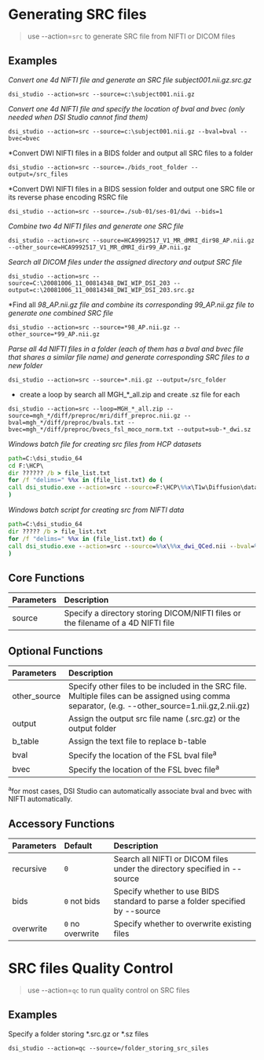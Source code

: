 # Generating SRC files

> use --action=`src` to generate SRC file from NIFTI or DICOM files

## Examples

*Convert one 4d NIFTI file and generate an SRC file subject001.nii.gz.src.gz*

```
dsi_studio --action=src --source=c:\subject001.nii.gz
```

*Convert one 4d NIFTI file and specify the location of bval and bvec (only needed when DSI Studio cannot find them)*

```
dsi_studio --action=src --source=c:\subject001.nii.gz --bval=bval --bvec=bvec
```

*Convert DWI NIFTI files in a BIDS folder and output all SRC files to a folder

```
dsi_studio --action=src --source=./bids_root_folder --output=/src_files
```

*Convert DWI NIFTI files in a BIDS session folder and output one SRC file or its reverse phase encoding RSRC file

```
dsi_studio --action=src --source=./sub-01/ses-01/dwi --bids=1
```


*Combine two 4d NIFTI files and generate one SRC file*

```
dsi_studio --action=src --source=HCA9992517_V1_MR_dMRI_dir98_AP.nii.gz --other_source=HCA9992517_V1_MR_dMRI_dir99_AP.nii.gz
```

*Search all DICOM files under the assigned directory and output SRC file*

```
dsi_studio --action=src --source=C:\20081006_11_00814348_DWI_WIP_DSI_203 --output=c:\20081006_11_00814348_DWI_WIP_DSI_203.src.gz
```

*Find all *98_AP.nii.gz file and combine its corresponding 99_AP.nii.gz file to generate one combined SRC file*

```
dsi_studio --action=src --source=*98_AP.nii.gz --other_source=*99_AP.nii.gz
```

*Parse all 4d NIFTI files in a folder (each of them has a bval and bvec file that shares a similar file name) and generate corresponding SRC files to a new folder*

```
dsi_studio --action=src --source=*.nii.gz --output=/src_folder
```


* create a loop by search all MGH_*_all.zip and create .sz file for each

```
dsi_studio --action=src --loop=MGH_*_all.zip --source=mgh_*/diff/preproc/mri/diff_preproc.nii.gz --bval=mgh_*/diff/preproc/bvals.txt --bvec=mgh_*/diff/preproc/bvecs_fsl_moco_norm.txt --output=sub-*_dwi.sz
```


*Windows batch file for creating src files from HCP datasets*

```bat
path=C:\dsi_studio_64
cd F:\HCP\
dir ?????? /b > file_list.txt
for /f "delims=" %%x in (file_list.txt) do (
call dsi_studio.exe --action=src --source=F:\HCP\%%x\T1w\Diffusion\data.nii.gz --output=F:\%%x.src.gz > F:\%%x.txt
)
```

*Windows batch script for creating src from NIFTI data*

```bat
path=C:\dsi_studio_64
dir ????? /b > file_list.txt
for /f "delims=" %%x in (file_list.txt) do (
call dsi_studio.exe --action=src --source=%%x\%%x_dwi_QCed.nii --bval=%%x\%%x_QC.bval --bvec=%%x\%%x_QC.bvec --output=%%x.src.gz
)
```

## Core Functions

| Parameters            | Description                                                                 |
|:-----------------|:------------------------------------------------------------------------------|
| source | Specify a directory storing DICOM/NIFTI files or the filename of a 4D NIFTI file |


## Optional Functions

| Parameters            | Description                                                                 |
|:-----------------|:------------------------------------------------------------------------------|
| other_source | Specify other files to be included in the SRC file. Multiple files can be assigned using comma separator, (e.g. --other_source=1.nii.gz,2.nii.gz) |
| output | Assign the output src file name (.src.gz) or the output folder |
| b_table | Assign the text file to replace b-table |
| bval | Specify the location of the FSL bval file<sup>a</sup> |
| bvec | Specify the location of the FSL bvec file<sup>a</sup> |



<sup>a</sup>for most cases, DSI Studio can automatically associate bval and bvec with NIFTI automatically.

## Accessory Functions

| Parameters            | Default | Description                                                                 |
|:-----------------|:--------|:------------------------------------------------------------------------------|
| recursive | `0` | Search all NIFTI or DICOM files under the directory specified in --source |
| bids | `0` not bids | Specify whether to use BIDS standard to parse a folder specified by --source  |
| overwrite | `0` no overwrite | Specify whether to overwrite existing files |



# SRC files Quality Control

> use --action=`qc` to run quality control on SRC files

## Examples

Specify a folder storing *.src.gz or *.sz files
```
dsi_studio --action=qc --source=/folder_storing_src_siles
```


